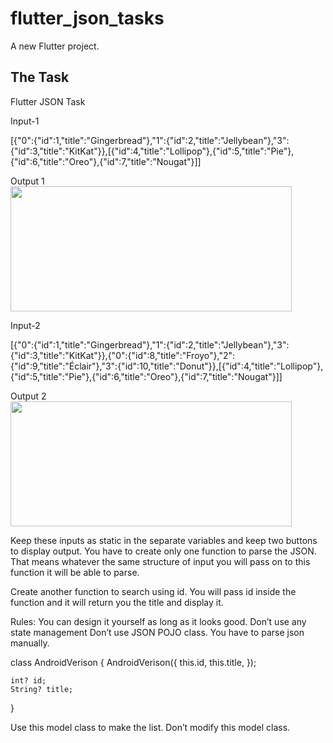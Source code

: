 # flutter_json_tasks

A new Flutter project.

## The Task

Flutter JSON Task

Input-1

[{"0":{"id":1,"title":"Gingerbread"},"1":{"id":2,"title":"Jellybean"},"3":{"id":3,"title":"KitKat"}},[{"id":4,"title":"Lollipop"},{"id":5,"title":"Pie"},{"id":6,"title":"Oreo"},{"id":7,"title":"Nougat"}]]

Output 1
<img src="https://www.dropbox.com/s/ukvbbowdzpv3w6b/output01.png?raw=1" width="450" height="200">


Input-2

[{"0":{"id":1,"title":"Gingerbread"},"1":{"id":2,"title":"Jellybean"},"3":{"id":3,"title":"KitKat"}},{"0":{"id":8,"title":"Froyo"},"2":{"id":9,"title":"Éclair"},"3":{"id":10,"title":"Donut"}},[{"id":4,"title":"Lollipop"},{"id":5,"title":"Pie"},{"id":6,"title":"Oreo"},{"id":7,"title":"Nougat"}]]

Output 2
<img src="https://www.dropbox.com/s/6zw35ohwotphs0w/output02.png?raw=1" width="450" height="200">


Keep these inputs as static in the separate variables and keep two buttons to display output. You have to create only one function to parse the JSON. That means whatever the same structure of input you will pass on to this function it will be able to parse.

Create another function to search using id. You will pass id inside the function and it will return you the title and display it.

Rules:
You can design it yourself as long as it looks good.
Don’t use any state management
Don’t use JSON POJO class. You have to parse json manually.

class AndroidVerison {
AndroidVerison({
this.id,
this.title,
});

    int? id;
    String? title;
}

Use this model class to make the list. Don’t modify this model class. 
